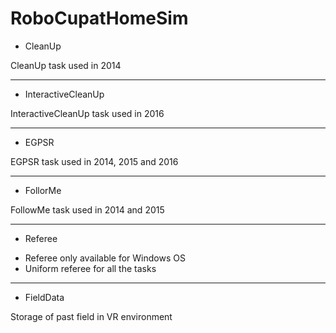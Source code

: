RoboCupatHomeSim
================

* CleanUp

CleanUp task used in 2014

----------------

* InteractiveCleanUp

InteractiveCleanUp task used in 2016

----------------

* EGPSR

EGPSR task used in 2014, 2015 and 2016

----------------

* FollorMe

FollowMe task used in 2014 and 2015

----------------

* Referee

- Referee only available for Windows OS
- Uniform referee for all the tasks


----------------

* FieldData

Storage of past field in VR environment
